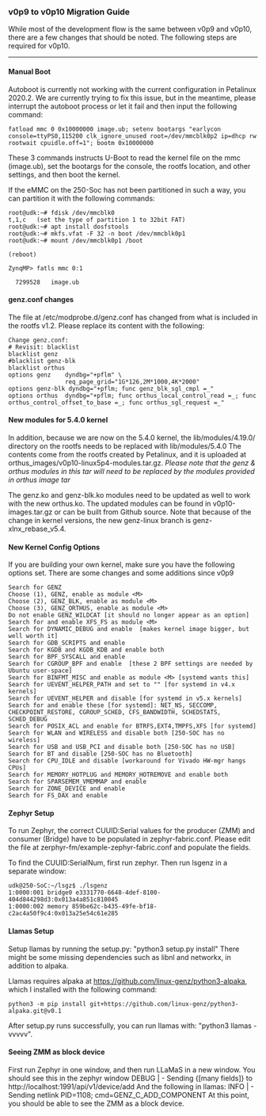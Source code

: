 ### v0p9 to v0p10 Migration Guide

While most of the development flow is the same between v0p9 and v0p10, there are a few changes that should be noted. 
The following steps are required for v0p10.

---

#### Manual Boot

Autoboot is currently not working with the current configuration in Petalinux 2020.2. We are currently trying to fix this issue, but in the meantime, please interrupt the autoboot process or let it fail and then input the following command:

    fatload mmc 0 0x10000000 image.ub; setenv bootargs "earlycon console=ttyPS0,115200 clk_ignore_unused root=/dev/mmcblk0p2 ip=dhcp rw rootwait cpuidle.off=1"; bootm 0x10000000

These 3 commands instructs U-Boot to read the kernel file on the mmc (image.ub), set the bootargs for the console, the rootfs location, and other settings, and then boot the kernel.

If the eMMC on the 250-Soc has not been partitioned in such a way, you can partition it with the following commands:

    root@udk:~# fdisk /dev/mmcblk0
    t,1,c   (set the type of partition 1 to 32bit FAT)
    root@udk:~# apt install dosfstools
    root@udk:~# mkfs.vfat -F 32 -n boot /dev/mmcblk0p1
    root@udk:~# mount /dev/mmcblk0p1 /boot
    
    (reboot)
    
    ZynqMP> fatls mmc 0:1
    
      7299528   image.ub

#### genz.conf changes

The file at /etc/modprobe.d/genz.conf has changed from what is included in the rootfs v1.2. Please replace its content with the following:

    Change genz.conf:
    # Revisit: blacklist
    blacklist genz
    #blacklist genz-blk
    blacklist orthus
    options genz    dyndbg="+pflm" \
                    req_page_grid="1G*126,2M*1000,4K*2000"
    options genz-blk dyndbg="+pflm; func genz_blk_sgl_cmpl =_"
    options orthus  dyndbg="+pflm; func orthus_local_control_read =_; func orthus_control_offset_to_base =_; func orthus_sgl_request =_"

#### New modules for 5.4.0 kernel

In addition, because we are now on the 5.4.0 kernel, the lib/modules/4.19.0/ directory on the rootfs needs to be replaced with lib/modules/5.4.0
The contents come from the rootfs created by Petalinux, and it is uploaded at orthus_images/v0p10-linux5p4-modules.tar.gz.
*Please note that the genz & orthus modules in this tar will need to be replaced by the modules provided in orthus image tar*

The genz.ko and genz-blk.ko modules need to be updated as well to work with the new orthus.ko. The updated modules can be found in v0p10-images.tar.gz or can be built from Github source. Note that because of the change in kernel versions, the new genz-linux branch is genz-xlnx_rebase_v5.4.

#### New Kernel Config Options 

If you are building your own kernel, make sure you have the following options set. There are some changes and some additions since v0p9

    Search for GENZ
    Choose (1), GENZ, enable as module <M>
    Choose (2), GENZ_BLK, enable as module <M>
    Choose (3), GENZ_ORTHUS, enable as module <M>
    Do not enable GENZ_WILDCAT [it should no longer appear as an option]
    Search for and enable XFS_FS as module <M>
    Search for DYNAMIC_DEBUG and enable  [makes kernel image bigger, but well worth it]
    Search for GDB_SCRIPTS and enable
    Search for KGDB and KGDB_KDB and enable both
    Search for BPF_SYSCALL and enable
    Search for CGROUP_BPF and enable  [these 2 BPF settings are needed by Ubuntu user-space]
    Search for BINFMT_MISC and enable as module <M> [systemd wants this]
    Search for UEVENT_HELPER_PATH and set to "" [for systemd in v4.x kernels]
    Search for UEVENT_HELPER and disable [for systemd in v5.x kernels]
    Search for and enable these [for systemd]: NET_NS, SECCOMP, CHECKPOINT_RESTORE, CGROUP_SCHED, CFS_BANDWIDTH, SCHEDSTATS, SCHED_DEBUG
    Search for POSIX_ACL and enable for BTRFS,EXT4,TMPFS,XFS [for systemd]
    Search for WLAN and WIRELESS and disable both [250-SOC has no wireless]
    Search for USB and USB_PCI and disable both [250-SOC has no USB]
    Search for BT and disable [250-SOC has no Bluetooth]
    Search for CPU_IDLE and disable [workaround for Vivado HW-mgr hangs CPUs]
    Search for MEMORY_HOTPLUG and MEMORY_HOTREMOVE and enable both
    Search for SPARSEMEM_VMEMMAP and enable
    Search for ZONE_DEVICE and enable
    Search for FS_DAX and enable


#### Zephyr Setup

To run Zephyr, the correct CUUID:Serial values for the producer (ZMM) and consumer (Bridge) have to be populated in zephyr-fabric.conf. Please edit the file at zerphyr-fm/example-zephyr-fabric.conf and populate the fields.

To find the CUUID:SerialNum, first run zephyr. Then run lsgenz in a separate window:

    udk@250-SoC:~/lsgz$ ./lsgenz
    1:0000:001 bridge0 e3331770-6648-4def-8100-404d844298d3:0x013a4a851c810045
    1:0000:002 memory 859be62c-b435-49fe-bf18-c2ac4a50f9c4:0x013a25e54c61e285
    
#### Llamas Setup

Setup llamas by running the setup.py: "python3 setup.py install"
There might be some missing dependencies such as libnl and networkx, in addition to alpaka.

Llamas requires alpaka at https://github.com/linux-genz/python3-alpaka, which I installed with the following command:

    python3 -m pip install git+https://github.com/linux-genz/python3-alpaka.git@v0.1

After setup.py runs successfully, you can run llamas with: "python3 llamas -vvvvv". 

#### Seeing ZMM as block device
First run Zephyr in one window, and then run LLaMaS in a new window.
You should see this in the zephyr window
    DEBUG | - Sending {[many fields]} to http://localhost:1991/api/v1/device/add
And the following in llamas:
    INFO | - Sending netlink PID=1108; cmd=GENZ_C_ADD_COMPONENT
At this point, you should be able to see the ZMM as a block device.




